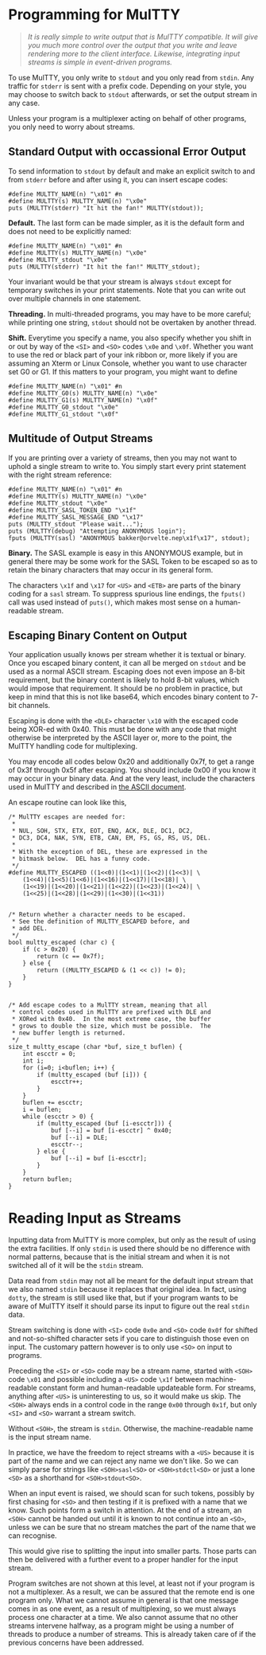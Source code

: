 # Programming for MulTTY

> *It is really simple to write output that is MulTTY
> compatible.  It will give you much more control
> over the output that you write and leave rendering
> more to the client interface.  Likewise, integrating
> input streams is simple in event-driven programs.*

To use MulTTY, you only write to `stdout` and you only
read from `stdin`.  Any traffic for `stderr` is sent
with a prefix code.  Depending on your style, you may
choose to switch back to `stdout` afterwards, or set
the output stream in any case.

Unless your program is a multiplexer acting on behalf
of other programs, you only need to worry about streams.


## Standard Output with occassional Error Output

To send information to `stdout` by default and make
an explicit switch to and from `stderr` before and
after using it, you can insert escape codes:

```
#define MULTTY_NAME(n) "\x01" #n
#define MULTTY(s) MULTTY_NAME(n) "\x0e"
puts (MULTTY(stderr) "It hit the fan!" MULTTY(stdout));
```

**Default.**
The last form can be made simpler, as it is the
default form and does not need to be explicitly
named:

```
#define MULTTY_NAME(n) "\x01" #n
#define MULTTY(s) MULTTY_NAME(n) "\x0e"
#define MULTTY_stdout "\x0e"
puts (MULTTY(stderr) "It hit the fan!" MULTTY_stdout);
```

Your invariant would be that your stream is always
`stdout` except for temporary switches in your print
statements.  Note that you can write out over multiple
channels in one statement.

**Threading.**
In multi-threaded programs, you may have to be more
careful; while printing one string, `stdout` should
not be overtaken by another thread.

**Shift.**
Everytime you specify a name, you also specify
whether you shift in or out by way of the `<SI>` and
`<SO>` codes `\x0e` and `\x0f`.  Whether you want to
use the red or black part of your ink ribbon or, more
likely if you are assuming an Xterm or Linux Console,
whether you want to use character set G0 or G1.  If
this matters to your program, you might want to define

```
#define MULTTY_NAME(n) "\x01" #n
#define MULTTY_G0(s) MULTTY_NAME(n) "\x0e"
#define MULTTY_G1(s) MULTTY_NAME(n) "\x0f"
#define MULTTY_G0_stdout "\x0e"
#define MULTTY_G1_stdout "\x0f"
```


## Multitude of Output Streams

If you are printing over a variety of streams, then
you may not want to uphold a single stream to write to.
You simply start every print statement with the right
stream reference:

```
#define MULTTY_NAME(n) "\x01" #n
#define MULTTY(s) MULTTY_NAME(n) "\x0e"
#define MULTTY_stdout "\x0e"
#define MULTTY_SASL_TOKEN_END "\x1f"
#define MULTTY_SASL_MESSAGE_END "\x17"
puts (MULTTY_stdout "Please wait...");
puts (MULTTY(debug) "Attempting ANONYMOUS login");
fputs (MULTTY(sasl) "ANONYMOUS bakker@orvelte.nep\x1f\x17", stdout);
```

**Binary.**
The SASL example is easy in this ANONYMOUS example, but in general
there may be some work for the SASL Token to be escaped so as to
retain the binary characters that may occur in its general form.

The characters `\x1f` and `\x17` for `<US>` and `<ETB>` are parts
of the binary coding for a `sasl` stream.  To suppress spurious
line endings, the `fputs()` call was used instead of `puts()`,
which makes most sense on a human-readable stream.


## Escaping Binary Content on Output

Your application usually knows per stream whether it is textual
or binary.  Once you escaped binary content, it can all be merged
on `stdout` and be used as a normal ASCII stream.  Escaping does
not even impose an 8-bit requirement, but the binary content is
likely to hold 8-bit values, which would impose that requirement.
It should be no problem in practice, but keep in mind that this
is not like base64, which encodes binary content to 7-bit channels.

Escaping is done with the `<DLE>` character `\x10` with the
escaped code being XOR-ed with 0x40.  This must be done with any
code that might otherwise be interpreted by the ASCII layer or,
more to the point, the MulTTY handling code for multiplexing.

You may encode all codes below 0x20 and additionally 0x7f, to
get a range of 0x3f through 0x5f after escaping.  You should
include 0x00 if you know it may occur in your binary data.  And
at the very least, include the characters used in MulTTY and
described in [the ASCII document](ASCII.MD).

An escape routine can look like this,

```
/* MulTTY escapes are needed for:
 *
 * NUL, SOH, STX, ETX, EOT, ENQ, ACK, DLE, DC1, DC2,
 * DC3, DC4, NAK, SYN, ETB, CAN, EM, FS, GS, RS, US, DEL.
 *
 * With the exception of DEL, these are expressed in the
 * bitmask below.  DEL has a funny code.
 */
#define MULTTY_ESCAPED ((1<<0)|(1<<1)|(1<<2)|(1<<3)| \
	(1<<4)|(1<<5)(1<<6)|(1<<16)|(1<<17)|(1<<18)| \
	(1<<19)|(1<<20)|(1<<21)|(1<<22)|(1<<23)|(1<<24)| \
	(1<<25)|(1<<28)|(1<<29)|(1<<30)|(1<<31))


/* Return whether a character needs to be escaped.
 * See the definition of MULTTY_ESCAPED before, and
 * add DEL.
 */
bool multty_escaped (char c) {
	if (c > 0x20) {
		return (c == 0x7f);
	} else {
		return ((MULTTY_ESCAPED & (1 << c)) != 0);
	}
}


/* Add escape codes to a MulTTY stream, meaning that all
 * control codes used in MulTTY are prefixed with DLE and
 * XORed with 0x40.  In the most extreme case, the buffer
 * grows to double the size, which must be possible.  The
 * new buffer length is returned.
 */
size_t multty_escape (char *buf, size_t buflen) {
	int escctr = 0;
	int i;
	for (i=0; i<buflen; i++) {
		if (multty_escaped (buf [i])) {
			escctr++;
		}
	}
	buflen += escctr;
	i = buflen;
	while (escctr > 0) {
		if (multty_escaped (buf [i-escctr])) {
			buf [--i] = buf [i-escctr] ^ 0x40;
			buf [--i] = DLE;
			escctr--;
		} else {
			buf [--i] = buf [i-escctr];
		}
	}
	return buflen;
}
```

# Reading Input as Streams

Inputting data from MulTTY is more complex, but only as the result of
using the extra facilities.  If only `stdin` is used there should be no
difference with normal patterns, because that is the initial stream and
when it is not switched all of it will be the `stdin` stream.

Data read from `stdin` may not all be meant for the default input stream
that we also named `stdin` because it replaces that original idea.  In
fact, using `dotty`, the stream is still used like that, but if your
program wants to be aware of MulTTY itself it should parse its input
to figure out the real `stdin` data.

Stream switching is done with `<SI>` code `0x0e` and `<SO>` code `0x0f`
for shifted and not-so-shifted character sets if you care to distinguish
those even on input.  The customary pattern however is to only use `<SO>`
on input to programs.

Preceding the `<SI>` or `<SO>` code may be a stream name, started with
`<SOH>` code `\x01` and possible including a `<US>` code `\x1f` between
machine-readable constant form and human-readable updateable form.  For
streams, anything after `<US>` is uninteresting to us, so it would make
us skip.  The `<SOH>` always ends in a control code in the range `0x00`
through `0x1f`, but only `<SI>` and `<SO>` warrant a stream switch.

Without `<SOH>`, the stream is `stdin`.  Otherwise, the machine-readable
name is the input stream name.

In practice, we have the freedom to reject streams with a `<US>` because
it is part of the name and we can reject any name we don't like.  So we
can simply parse for strings like `<SOH>sasl<SO>` or `<SOH>stdctl<SO>`
or just a lone `<SO>` as a shorthand for `<SOH>stdout<SO>`.

When an input event is raised, we should scan for such tokens, possibly
by first chasing for `<SO>` and then testing if it is prefixed with a
name that we know.  Such points form a switch in attention.  At the end
of a stream, an `<SOH>` cannot be handed out until it is known to not
continue into an `<SO>`, unless we can be sure that no stream matches
the part of the name that we can recognise.

This would give rise to splitting the input into smaller parts.  Those
parts can then be delivered with a further event to a proper handler
for the input stream.

Program switches are not shown at this level, at least not if your
program is not a multiplexer.  As a result, we can be assured that
the remote end is one program only.  What we cannot assume in general
is that one message comes in as one event, as a result of multiplexing,
so we must always process one character at a time.  We also cannot
assume that no other streams intervene halfway, as a program might
be using a number of threads to produce a number of streams.  This
is already taken care of if the previous concerns have been addressed.
